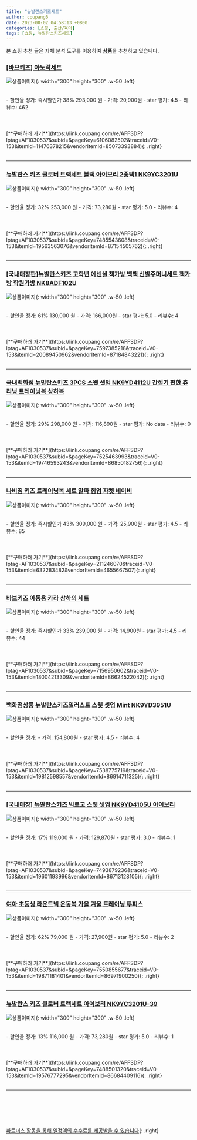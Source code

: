 ```yaml
---
title: "뉴발란스키즈세트"
author: coupang6
date: 2023-08-02 04:58:13 +0800
categories: [쇼핑, 출산/육아]
tags: [쇼핑, 뉴발란스키즈세트]
---
```


본 쇼핑 추천 글은 자체 분석 도구를 이용하여 [**상품**](https://link.coupang.com/a/bao1ui)을 추천하고 있습니다.

### [[바브키즈] 아노락세트](https://link.coupang.com/re/AFFSDP?lptag=AF1030537&subid=&pageKey=6106082502&traceid=V0-153&itemId=11476378215&vendorItemId=85073393884)

![상품이미지](https://thumbnail6.coupangcdn.com/thumbnails/remote/230x230ex/image/vendor_inventory/a161/307563b429580006d99fbce690da09d73be0905986e974cbe0515f946eed.jpg){: width="300" height="300" .w-50 .left}


<br>
- 할인율 정가: 즉시할인가 38%  293,000   원
- 가격: 20,900원
- star 평가: 4.5
- 리뷰수: 462
<br>
<br>
<br>
<br>
[**구매하러 가기**](https://link.coupang.com/re/AFFSDP?lptag=AF1030537&subid=&pageKey=6106082502&traceid=V0-153&itemId=11476378215&vendorItemId=85073393884){: .right}
<br>
<br>

---

### [뉴발란스 키즈 클로버 트랙세트 블랙 아이보리 2종택1 NK9YC3201U](https://link.coupang.com/re/AFFSDP?lptag=AF1030537&subid=&pageKey=7485543608&traceid=V0-153&itemId=19563563076&vendorItemId=87154505762)

![상품이미지](https://thumbnail7.coupangcdn.com/thumbnails/remote/230x230ex/image/vendor_inventory/7709/92b4359018ad9b181f16677da31629aa4c2e0376da43615457000244fb5e.jpg){: width="300" height="300" .w-50 .left}


<br>
- 할인율 정가: 32%  253,000   원
- 가격: 73,280원
- star 평가: 5.0
- 리뷰수: 4
<br>
<br>
<br>
<br>
[**구매하러 가기**](https://link.coupang.com/re/AFFSDP?lptag=AF1030537&subid=&pageKey=7485543608&traceid=V0-153&itemId=19563563076&vendorItemId=87154505762){: .right}
<br>
<br>

---

### [[국내매장판]뉴발란스키즈 고학년 에센셜 책가방 백팩 신발주머니세트 책가방 학원가방 NK8ADF102U](https://link.coupang.com/re/AFFSDP?lptag=AF1030537&subid=&pageKey=7597385218&traceid=V0-153&itemId=20089450962&vendorItemId=87184843221)

![상품이미지](https://thumbnail6.coupangcdn.com/thumbnails/remote/230x230ex/image/vendor_inventory/e3a5/253e4052a5980c8f5598b516daed70cb15bd48804b2842c8526965b9bf2c.jpg){: width="300" height="300" .w-50 .left}


<br>
- 할인율 정가: 61%  130,000   원
- 가격: 166,000원
- star 평가: 5.0
- 리뷰수: 4
<br>
<br>
<br>
<br>
[**구매하러 가기**](https://link.coupang.com/re/AFFSDP?lptag=AF1030537&subid=&pageKey=7597385218&traceid=V0-153&itemId=20089450962&vendorItemId=87184843221){: .right}
<br>
<br>

---

### [국내백화점 뉴발란스키즈 3PCS 스웻 셋업 NK9YD4112U 간절기 편한 츄리닝 트레이닝복 상하복](https://link.coupang.com/re/AFFSDP?lptag=AF1030537&subid=&pageKey=7525463993&traceid=V0-153&itemId=19746593243&vendorItemId=86850182756)

![상품이미지](https://thumbnail6.coupangcdn.com/thumbnails/remote/230x230ex/image/vendor_inventory/259e/b3b9e0aa802f50d6f2bf7f30a9ba66bc7be5a2f38b68ead938e317340ea8.jpg){: width="300" height="300" .w-50 .left}


<br>
- 할인율 정가: 29%  298,000   원
- 가격: 116,890원
- star 평가: No data
- 리뷰수: 0
<br>
<br>
<br>
<br>
[**구매하러 가기**](https://link.coupang.com/re/AFFSDP?lptag=AF1030537&subid=&pageKey=7525463993&traceid=V0-153&itemId=19746593243&vendorItemId=86850182756){: .right}
<br>
<br>

---

### [나비짐 키즈 트레이닝복 세트 알파 집업 자켓 네이비](https://link.coupang.com/re/AFFSDP?lptag=AF1030537&subid=&pageKey=211246070&traceid=V0-153&itemId=632283482&vendorItemId=4655667507)

![상품이미지](https://thumbnail10.coupangcdn.com/thumbnails/remote/230x230ex/image/vendor_inventory/06ad/ec7945b2f6794954ea27850bb32f6fbd7c8b2834c01e9adee5c450421217.jpg){: width="300" height="300" .w-50 .left}


<br>
- 할인율 정가: 즉시할인가 43%  309,000   원
- 가격: 25,900원
- star 평가: 4.5
- 리뷰수: 85
<br>
<br>
<br>
<br>
[**구매하러 가기**](https://link.coupang.com/re/AFFSDP?lptag=AF1030537&subid=&pageKey=211246070&traceid=V0-153&itemId=632283482&vendorItemId=4655667507){: .right}
<br>
<br>

---

### [바브키즈 아동용 카라 상하의 세트](https://link.coupang.com/re/AFFSDP?lptag=AF1030537&subid=&pageKey=7156950602&traceid=V0-153&itemId=18004213309&vendorItemId=86624522042)

![상품이미지](https://thumbnail8.coupangcdn.com/thumbnails/remote/230x230ex/image/vendor_inventory/471b/b23e2dcc1ae724373fa10434c9437cdb6b4ac364620d671040f85925423f.jpg){: width="300" height="300" .w-50 .left}


<br>
- 할인율 정가: 즉시할인가 33%  239,000   원
- 가격: 14,900원
- star 평가: 4.5
- 리뷰수: 44
<br>
<br>
<br>
<br>
[**구매하러 가기**](https://link.coupang.com/re/AFFSDP?lptag=AF1030537&subid=&pageKey=7156950602&traceid=V0-153&itemId=18004213309&vendorItemId=86624522042){: .right}
<br>
<br>

---

### [백화점상품 뉴발란스키즈일러스트 스웻 셋업 Mint NK9YD3951U](https://link.coupang.com/re/AFFSDP?lptag=AF1030537&subid=&pageKey=7538775719&traceid=V0-153&itemId=19812598557&vendorItemId=86914711325)

![상품이미지](https://thumbnail8.coupangcdn.com/thumbnails/remote/230x230ex/image/vendor_inventory/2b5f/329e91733d475e230f45b735f3429aef533cc6afcaf62bb218386a38a224.jpg){: width="300" height="300" .w-50 .left}


<br>
- 할인율 정가: 
- 가격: 154,800원
- star 평가: 4.5
- 리뷰수: 4
<br>
<br>
<br>
<br>
[**구매하러 가기**](https://link.coupang.com/re/AFFSDP?lptag=AF1030537&subid=&pageKey=7538775719&traceid=V0-153&itemId=19812598557&vendorItemId=86914711325){: .right}
<br>
<br>

---

### [[국내매장] 뉴발란스키즈 빅로고 스웻 셋업 NK9YD4105U 아이보리](https://link.coupang.com/re/AFFSDP?lptag=AF1030537&subid=&pageKey=7493879236&traceid=V0-153&itemId=19601193996&vendorItemId=86713128105)

![상품이미지](https://thumbnail10.coupangcdn.com/thumbnails/remote/230x230ex/image/vendor_inventory/78c3/d9b26d7aa3ad3b79fdfaa51870cec49a24bd1358ba72eea2388818a754a1.JPG){: width="300" height="300" .w-50 .left}


<br>
- 할인율 정가: 17%  119,000   원
- 가격: 129,870원
- star 평가: 3.0
- 리뷰수: 1
<br>
<br>
<br>
<br>
[**구매하러 가기**](https://link.coupang.com/re/AFFSDP?lptag=AF1030537&subid=&pageKey=7493879236&traceid=V0-153&itemId=19601193996&vendorItemId=86713128105){: .right}
<br>
<br>

---

### [여아 초등생 라운드넥 운동복 가을 겨울 트레이닝 투피스](https://link.coupang.com/re/AFFSDP?lptag=AF1030537&subid=&pageKey=7550855677&traceid=V0-153&itemId=19871181401&vendorItemId=86971900250)

![상품이미지](https://thumbnail7.coupangcdn.com/thumbnails/remote/230x230ex/image/vendor_inventory/0dff/cf6746e380124b1bda1c2529387895b447d943f8e0bd4bb25d931991a0f4.jpg){: width="300" height="300" .w-50 .left}


<br>
- 할인율 정가: 62%  79,000   원
- 가격: 27,900원
- star 평가: 5.0
- 리뷰수: 2
<br>
<br>
<br>
<br>
[**구매하러 가기**](https://link.coupang.com/re/AFFSDP?lptag=AF1030537&subid=&pageKey=7550855677&traceid=V0-153&itemId=19871181401&vendorItemId=86971900250){: .right}
<br>
<br>

---

### [뉴발란스 키즈 클로버 트랙세트 아이보리 NK9YC3201U-39](https://link.coupang.com/re/AFFSDP?lptag=AF1030537&subid=&pageKey=7488501320&traceid=V0-153&itemId=19576777295&vendorItemId=86684409116)

![상품이미지](https://thumbnail8.coupangcdn.com/thumbnails/remote/230x230ex/image/vendor_inventory/9202/981a5775006153e5ed7dbe8c10cfccc853c5aee4ab6a01bd2ea49f95f468.jpg){: width="300" height="300" .w-50 .left}


<br>
- 할인율 정가: 13%  116,000   원
- 가격: 73,280원
- star 평가: 5.0
- 리뷰수: 1
<br>
<br>
<br>
<br>
[**구매하러 가기**](https://link.coupang.com/re/AFFSDP?lptag=AF1030537&subid=&pageKey=7488501320&traceid=V0-153&itemId=19576777295&vendorItemId=86684409116){: .right}
<br>
<br>

---
<br><br><br><br><br> [파트너스 활동을 통해 일정액의 수수료를 제공받을 수 있습니다](https://link.coupang.com/a/bao1ui){: .right}